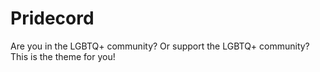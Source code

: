# Pridecord
Are you in the LGBTQ+ community? Or support the LGBTQ+ community? This is the theme for you!
